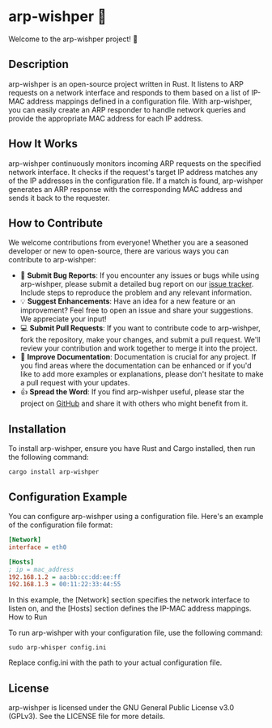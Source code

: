 
# arp-wishper 📡

Welcome to the arp-wishper project! 🎉

## Description

arp-wishper is an open-source project written in Rust. It listens to ARP requests on a network interface and responds to them based on a list of IP-MAC address mappings defined in a configuration file. With arp-wishper, you can easily create an ARP responder to handle network queries and provide the appropriate MAC address for each IP address.

## How It Works

arp-wishper continuously monitors incoming ARP requests on the specified network interface. It checks if the request's target IP address matches any of the IP addresses in the configuration file. If a match is found, arp-wishper generates an ARP response with the corresponding MAC address and sends it back to the requester.

## How to Contribute

We welcome contributions from everyone! Whether you are a seasoned developer or new to open-source, there are various ways you can contribute to arp-wishper:

- 🐛 **Submit Bug Reports**: If you encounter any issues or bugs while using arp-wishper, please submit a detailed bug report on our [issue tracker](https://github.com/FacundoAcevedo/arp-wishper/issues). Include steps to reproduce the problem and any relevant information.
- 💡 **Suggest Enhancements**: Have an idea for a new feature or an improvement? Feel free to open an issue and share your suggestions. We appreciate your input!
- 💻 **Submit Pull Requests**: If you want to contribute code to arp-wishper, fork the repository, make your changes, and submit a pull request. We'll review your contribution and work together to merge it into the project.
- 📖 **Improve Documentation**: Documentation is crucial for any project. If you find areas where the documentation can be enhanced or if you'd like to add more examples or explanations, please don't hesitate to make a pull request with your updates.
- 👍 **Spread the Word**: If you find arp-wishper useful, please star the project on [GitHub](https://github.com/FacundoAcevedo/arp-wishper) and share it with others who might benefit from it.

## Installation

To install arp-wishper, ensure you have Rust and Cargo installed, then run the following command:

```shell
cargo install arp-wishper
```

## Configuration Example

You can configure arp-wishper using a configuration file. Here's an example of the configuration file format:
```ini
[Network]
interface = eth0

[Hosts]
; ip = mac_address
192.168.1.2 = aa:bb:cc:dd:ee:ff
192.168.1.3 = 00:11:22:33:44:55
```

In this example, the [Network] section specifies the network interface to listen on, and the [Hosts] section defines the IP-MAC address mappings.
How to Run

To run arp-wishper with your configuration file, use the following command:

```shell
sudo arp-whisper config.ini
```

Replace config.ini with the path to your actual configuration file.

## License

arp-wishper is licensed under the GNU General Public License v3.0 (GPLv3). See the LICENSE file for more details.
